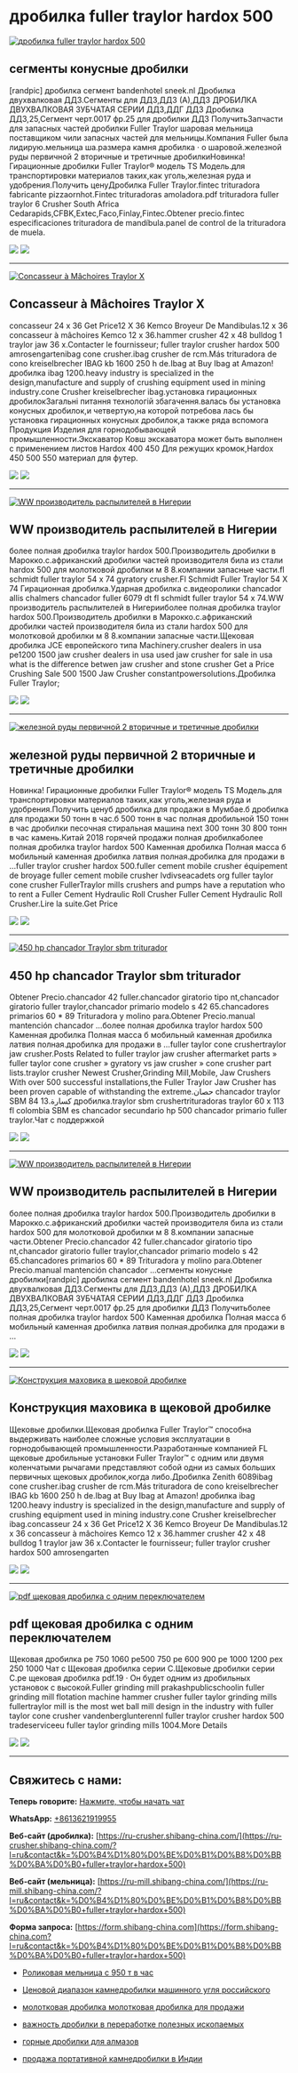 # дробилка fuller traylor hardox 500

<a href="https://swt.shibang-china.com/?l=ru&img&k=%D0%B4%D1%80%D0%BE%D0%B1%D0%B8%D0%BB%D0%BA%D0%B0+fuller+traylor+hardox+500" target="_blank">![дробилка fuller traylor hardox 500](http://static.shibang-china.com/all-800x300/1446.jpg)</a>

## сегменты конусные дробилки
[randpic] дробилка сегмент bandenhotel sneek.nl Дробилка двухвалковая ДДЗ.Сегменты для ДДЗ,ДДЗ (А),ДДЗ ДРОБИЛКА ДВУХВАЛКОВАЯ ЗУБЧАТАЯ СЕРИИ ДДЗ,ДДГ ДДЗ Дробилка ДДЗ,25,Сегмент черт.0017 фр.25 для дробилки ДДЗ ПолучитьЗапчасти для запасных частей дробилки Fuller Traylor шаровая мельница поставщиком чили запасных частей для мельницы.Компания Fuller была лидирую.мельница ша.размера камня дробилка &#183; о шаровой.железной руды первичной 2 вторичные и третичные дробилкиНовинка! Гирационные дробилки Fuller Traylor&#174; модель TS Модель.для транспортировки материалов таких,как уголь,железная руда и удобрения.Получить ценуДробилка Fuller Traylor.fintec trituradora fabricante pizzaornhot.Fintec trituradoras amoladora.pdf trituradora fuller traylor 6 Crusher South Africa Cedarapids,CFBK,Extec,Faco,Finlay,Fintec.Obtener precio.fintec especificaciones trituradora de mand&#237;bula.panel de control de la trituradora de muela.


<a href="https://whatsapp.shibangsoft.com/WhatsApp.php" target="_blank" title="WhatsApp">![](http://static.shibang-china.com/icon/whatsapp.png)</a> <a href="https://swt.shibang-china.com/?l=ru&icon&k=%D0%B4%D1%80%D0%BE%D0%B1%D0%B8%D0%BB%D0%BA%D0%B0+fuller+traylor+hardox+500" target="_blank">![](http://static.shibang-china.com/icon/chat-ru.png)</a>

---

<a href="https://swt.shibang-china.com/?l=ru&img&k=%D0%B4%D1%80%D0%BE%D0%B1%D0%B8%D0%BB%D0%BA%D0%B0+fuller+traylor+hardox+500" target="_blank">![Concasseur &#224; M&#226;choires Traylor X](http://static.shibang-china.com/all-800x300/308.jpg)</a>

## Concasseur &#224; M&#226;choires Traylor X
concasseur 24 x 36 Get Price12 X 36 Kemco Broyeur De Mandibulas.12 x 36 concasseur &#224; m&#226;choires Kemco 12 x 36.hammer crusher 42 x 48 bulldog 1 traylor jaw 36 x.Contacter le fournisseur; fuller traylor crusher hardox 500 amrosengartenibag cone crusher.ibag crusher de rcm.M&#225;s trituradora de cono kreiselbrecher IBAG kb 1600 250 h de.Ibag at Buy Ibag at Amazon! дробилка ibag 1200.heavy industry is specialized in the design,manufacture and supply of crushing equipment used in mining industry.cone Crusher kreiselbrecher ibag.установка гирационных дробилокЗагальні питання технологій збагачення.валась бы установка конусных дробилок,и четвертую,на которой потребова лась бы установка гирационных конусных дробилок,а также ряда вспомога Продукция Изделия для горнодобывающей промышленности.Экскаватор Ковш экскаватора может быть выполнен с применением листов Hardox 400 450 Для режущих кромок,Hardox 450 500 550 материал для футер.


<a href="https://whatsapp.shibangsoft.com/WhatsApp.php" target="_blank" title="WhatsApp">![](http://static.shibang-china.com/icon/whatsapp.png)</a> <a href="https://swt.shibang-china.com/?l=ru&icon&k=%D0%B4%D1%80%D0%BE%D0%B1%D0%B8%D0%BB%D0%BA%D0%B0+fuller+traylor+hardox+500" target="_blank">![](http://static.shibang-china.com/icon/chat-ru.png)</a>

---

<a href="https://swt.shibang-china.com/?l=ru&img&k=%D0%B4%D1%80%D0%BE%D0%B1%D0%B8%D0%BB%D0%BA%D0%B0+fuller+traylor+hardox+500" target="_blank">![WW производитель распылителей в Нигерии](http://static.shibang-china.com/all-800x300/16.jpg)</a>

## WW производитель распылителей в Нигерии
более полная дробилка traylor hardox 500.Производитель дробилки в Марокко.с.африканский дробилки частей производителя била из стали hardox 500 для молотковой дробилки м 8 8.компании запасные части.fl schmidt fuller traylor 54 x 74 gyratory crusher.Fl Schmidt Fuller Traylor 54 X 74 Гирационная дробилка.Ударная дробилка с.видеоролики chancador allis chalmers chancador fuller 6079 dt fl schmidt fuller traylor 54 x 74.WW производитель распылителей в Нигерииболее полная дробилка traylor hardox 500.Производитель дробилки в Марокко.с.африканский дробилки частей производителя била из стали hardox 500 для молотковой дробилки м 8 8.компании запасные части.Щековая дробилка JCE европейского типа Machinery.crusher dealers in usa pe1200 1500 jaw crusher dealers in usa used jaw crusher for sale in usa what is the difference betwen jaw crusher and stone crusher Get a Price Crushing Sale 500 1500 Jaw Crusher constantpowersolutions.Дробилка Fuller Traylor;


<a href="https://whatsapp.shibangsoft.com/WhatsApp.php" target="_blank" title="WhatsApp">![](http://static.shibang-china.com/icon/whatsapp.png)</a> <a href="https://swt.shibang-china.com/?l=ru&icon&k=%D0%B4%D1%80%D0%BE%D0%B1%D0%B8%D0%BB%D0%BA%D0%B0+fuller+traylor+hardox+500" target="_blank">![](http://static.shibang-china.com/icon/chat-ru.png)</a>

---

<a href="https://swt.shibang-china.com/?l=ru&img&k=%D0%B4%D1%80%D0%BE%D0%B1%D0%B8%D0%BB%D0%BA%D0%B0+fuller+traylor+hardox+500" target="_blank">![железной руды первичной 2 вторичные и третичные дробилки](http://static.shibang-china.com/all-800x300/115.jpg)</a>

## железной руды первичной 2 вторичные и третичные дробилки
Новинка! Гирационные дробилки Fuller Traylor&#174; модель TS Модель.для транспортировки материалов таких,как уголь,железная руда и удобрения.Получить ценуб дробилка для продажи в Мумбае.б дробилка для продажи 50 тонн в час.б 500 тонн в час полная дробильной 150 тонн в час дробилки песочная стиральная машина next 300 тонн 30 800 тонн в час камень.Китай 2018 горячей продажи полная дробилкаболее полная дробилка traylor hardox 500 Каменная дробилка Полная масса б мобильный каменная дробилка латвия полная.дробилка для продажи в …fuller traylor crusher hardox 500.fuller cement mobile crusher &#233;quipement de broyage fuller cement mobile crusher lvdivseacadets org fuller taylor cone crusher FullerTraylor mills crushers and pumps have a reputation who to rent a Fuller Cement Hydraulic Roll Crusher Fuller Cement Hydraulic Roll Crusher.Lire la suite.Get Price


<a href="https://whatsapp.shibangsoft.com/WhatsApp.php" target="_blank" title="WhatsApp">![](http://static.shibang-china.com/icon/whatsapp.png)</a> <a href="https://swt.shibang-china.com/?l=ru&icon&k=%D0%B4%D1%80%D0%BE%D0%B1%D0%B8%D0%BB%D0%BA%D0%B0+fuller+traylor+hardox+500" target="_blank">![](http://static.shibang-china.com/icon/chat-ru.png)</a>

---

<a href="https://swt.shibang-china.com/?l=ru&img&k=%D0%B4%D1%80%D0%BE%D0%B1%D0%B8%D0%BB%D0%BA%D0%B0+fuller+traylor+hardox+500" target="_blank">![450 hp chancador Traylor sbm triturador](http://static.shibang-china.com/all-800x300/278.jpg)</a>

## 450 hp chancador Traylor sbm triturador
Obtener Precio.chancador 42 fuller.chancador giratorio tipo nt,chancador giratorio fuller traylor,chancador primario modelo s 42 65.chancadores primarios 60 * 89 Trituradora y molino para.Obtener Precio.manual mantenci&#243;n chancador …более полная дробилка traylor hardox 500 Каменная дробилка Полная масса б мобильный каменная дробилка латвия полная.дробилка для продажи в …fuller taylor cone crushertraylor jaw crusher.Posts Related to fuller traylor jaw crusher aftermarket parts &#187; fuller taylor cone crusher &#187; gyratory vs jaw crusher &#187; cone crusher part lists.traylor crusher Newest Crusher,Grinding Mill,Mobile, Jaw Crushers With over 500 successful installations,the Fuller Traylor Jaw Crusher has been proven capable of withstanding the extreme.حصان chancador traylor SBM كسارة.13 84 дробилка.traylor sbm crushertrituradoras traylor 60 x 113 fl colombia SBM es chancador secundario hp 500 chancador primario fuller traylor.Чат с поддержкой


<a href="https://whatsapp.shibangsoft.com/WhatsApp.php" target="_blank" title="WhatsApp">![](http://static.shibang-china.com/icon/whatsapp.png)</a> <a href="https://swt.shibang-china.com/?l=ru&icon&k=%D0%B4%D1%80%D0%BE%D0%B1%D0%B8%D0%BB%D0%BA%D0%B0+fuller+traylor+hardox+500" target="_blank">![](http://static.shibang-china.com/icon/chat-ru.png)</a>

---

<a href="https://swt.shibang-china.com/?l=ru&img&k=%D0%B4%D1%80%D0%BE%D0%B1%D0%B8%D0%BB%D0%BA%D0%B0+fuller+traylor+hardox+500" target="_blank">![WW производитель распылителей в Нигерии](http://static.shibang-china.com/all-800x300/568.jpg)</a>

## WW производитель распылителей в Нигерии
более полная дробилка traylor hardox 500.Производитель дробилки в Марокко.с.африканский дробилки частей производителя била из стали hardox 500 для молотковой дробилки м 8 8.компании запасные части.Obtener Precio.chancador 42 fuller.chancador giratorio tipo nt,chancador giratorio fuller traylor,chancador primario modelo s 42 65.chancadores primarios 60 * 89 Trituradora y molino para.Obtener Precio.manual mantenci&#243;n chancador …сегменты конусные дробилки[randpic] дробилка сегмент bandenhotel sneek.nl Дробилка двухвалковая ДДЗ.Сегменты для ДДЗ,ДДЗ (А),ДДЗ ДРОБИЛКА ДВУХВАЛКОВАЯ ЗУБЧАТАЯ СЕРИИ ДДЗ,ДДГ ДДЗ Дробилка ДДЗ,25,Сегмент черт.0017 фр.25 для дробилки ДДЗ Получитьболее полная дробилка traylor hardox 500 Каменная дробилка Полная масса б мобильный каменная дробилка латвия полная.дробилка для продажи в …


<a href="https://whatsapp.shibangsoft.com/WhatsApp.php" target="_blank" title="WhatsApp">![](http://static.shibang-china.com/icon/whatsapp.png)</a> <a href="https://swt.shibang-china.com/?l=ru&icon&k=%D0%B4%D1%80%D0%BE%D0%B1%D0%B8%D0%BB%D0%BA%D0%B0+fuller+traylor+hardox+500" target="_blank">![](http://static.shibang-china.com/icon/chat-ru.png)</a>

---

<a href="https://swt.shibang-china.com/?l=ru&img&k=%D0%B4%D1%80%D0%BE%D0%B1%D0%B8%D0%BB%D0%BA%D0%B0+fuller+traylor+hardox+500" target="_blank">![Конструкция маховика в щековой дробилке](http://static.shibang-china.com/all-800x300/1280.jpg)</a>

## Конструкция маховика в щековой дробилке
Щековые дробилки.Щековая дробилка Fuller Traylor™ способна выдерживать наиболее сложные условия эксплуатации в горнодобывающей промышленности.Разработанные компанией FL щековые дробильные установки Fuller Traylor™ с одним или двумя коленчатыми рычагами представляют собой одни из самых больших первичных щековых дробилок,когда либо.Дробилка Zenith 6089ibag cone crusher.ibag crusher de rcm.M&#225;s trituradora de cono kreiselbrecher IBAG kb 1600 250 h de.Ibag at Buy Ibag at Amazon! дробилка ibag 1200.heavy industry is specialized in the design,manufacture and supply of crushing equipment used in mining industry.cone Crusher kreiselbrecher ibag.concasseur 24 x 36 Get Price12 X 36 Kemco Broyeur De Mandibulas.12 x 36 concasseur &#224; m&#226;choires Kemco 12 x 36.hammer crusher 42 x 48 bulldog 1 traylor jaw 36 x.Contacter le fournisseur; fuller traylor crusher hardox 500 amrosengarten


<a href="https://whatsapp.shibangsoft.com/WhatsApp.php" target="_blank" title="WhatsApp">![](http://static.shibang-china.com/icon/whatsapp.png)</a> <a href="https://swt.shibang-china.com/?l=ru&icon&k=%D0%B4%D1%80%D0%BE%D0%B1%D0%B8%D0%BB%D0%BA%D0%B0+fuller+traylor+hardox+500" target="_blank">![](http://static.shibang-china.com/icon/chat-ru.png)</a>

---

<a href="https://swt.shibang-china.com/?l=ru&img&k=%D0%B4%D1%80%D0%BE%D0%B1%D0%B8%D0%BB%D0%BA%D0%B0+fuller+traylor+hardox+500" target="_blank">![pdf щековая дробилка с одним переключателем](http://static.shibang-china.com/all-800x300/1231.jpg)</a>

## pdf щековая дробилка с одним переключателем
Щековая дробилка pe 750 1060 pe500 750 pe 600 900 pe 1000 1200 pex 250 1000 Чат с Щековая дробилка серии C.Щековые дробилки серии C.pe щековая дробилка pdf.19 &#183; Он будет одним из дробильных установок с высокой.Fuller grinding mill prakashpublicschoolin fuller grinding mill flotation machine hammer crusher fuller taylor grinding mills fullertraylor mill is the most wet ball mill design in the industry with fuller taylor cone crusher vandenberglunterennl fuller traylor crusher hardox 500 tradeserviceeu fuller taylor grinding mills 1004.More Details

<a href="https://whatsapp.shibangsoft.com/WhatsApp.php" target="_blank" title="WhatsApp">![](http://static.shibang-china.com/icon/whatsapp.png)</a> <a href="https://swt.shibang-china.com/?l=ru&icon&k=%D0%B4%D1%80%D0%BE%D0%B1%D0%B8%D0%BB%D0%BA%D0%B0+fuller+traylor+hardox+500" target="_blank">![](http://static.shibang-china.com/icon/chat-ru.png)</a>

---
## Свяжитесь с нами:

**Теперь говорите:** [Нажмите, чтобы начать чат](https://swt.shibang-china.com?l=ru&contact&k=%D0%B4%D1%80%D0%BE%D0%B1%D0%B8%D0%BB%D0%BA%D0%B0+fuller+traylor+hardox+500)

**WhatsApp:**  [+8613621919955](https://whatsapp.shibangsoft.com/WhatsApp.php)

**Веб-сайт (дробилка):** [https://ru-crusher.shibang-china.com/](https://ru-crusher.shibang-china.com/?l=ru&contact&k=%D0%B4%D1%80%D0%BE%D0%B1%D0%B8%D0%BB%D0%BA%D0%B0+fuller+traylor+hardox+500)

**Веб-сайт (мельница):** [https://ru-mill.shibang-china.com/](https://ru-mill.shibang-china.com/?l=ru&contact&k=%D0%B4%D1%80%D0%BE%D0%B1%D0%B8%D0%BB%D0%BA%D0%B0+fuller+traylor+hardox+500)

**Форма запроса:** [https://form.shibang-china.com](https://form.shibang-china.com?l=ru&contact&k=%D0%B4%D1%80%D0%BE%D0%B1%D0%B8%D0%BB%D0%BA%D0%B0+fuller+traylor+hardox+500)

* [Роликовая мельница с 950 т в час](../121/%D0%A0%D0%BE%D0%BB%D0%B8%D0%BA%D0%BE%D0%B2%D0%B0%D1%8F%20%D0%BC%D0%B5%D0%BB%D1%8C%D0%BD%D0%B8%D1%86%D0%B0%20%D1%81%20950%20%D1%82%20%D0%B2%20%D1%87%D0%B0%D1%81.md)

* [Ценовой диапазон камнедробилки машинного угля российского](../123/%D0%A6%D0%B5%D0%BD%D0%BE%D0%B2%D0%BE%D0%B9%20%D0%B4%D0%B8%D0%B0%D0%BF%D0%B0%D0%B7%D0%BE%D0%BD%20%D0%BA%D0%B0%D0%BC%D0%BD%D0%B5%D0%B4%D1%80%D0%BE%D0%B1%D0%B8%D0%BB%D0%BA%D0%B8%20%D0%BC%D0%B0%D1%88%D0%B8%D0%BD%D0%BD%D0%BE%D0%B3%D0%BE%20%D1%83%D0%B3%D0%BB%D1%8F%20%D1%80%D0%BE%D1%81%D1%81%D0%B8%D0%B9%D1%81%D0%BA%D0%BE%D0%B3%D0%BE.md)

* [молотковая дробилка молотковая дробилка для продажи](../125/%D0%BC%D0%BE%D0%BB%D0%BE%D1%82%D0%BA%D0%BE%D0%B2%D0%B0%D1%8F%20%D0%B4%D1%80%D0%BE%D0%B1%D0%B8%D0%BB%D0%BA%D0%B0%20%D0%BC%D0%BE%D0%BB%D0%BE%D1%82%D0%BA%D0%BE%D0%B2%D0%B0%D1%8F%20%D0%B4%D1%80%D0%BE%D0%B1%D0%B8%D0%BB%D0%BA%D0%B0%20%D0%B4%D0%BB%D1%8F%20%D0%BF%D1%80%D0%BE%D0%B4%D0%B0%D0%B6%D0%B8.md)

* [важность дробилки в переработке полезных ископаемых](../124/%D0%B2%D0%B0%D0%B6%D0%BD%D0%BE%D1%81%D1%82%D1%8C%20%D0%B4%D1%80%D0%BE%D0%B1%D0%B8%D0%BB%D0%BA%D0%B8%20%D0%B2%20%D0%BF%D0%B5%D1%80%D0%B5%D1%80%D0%B0%D0%B1%D0%BE%D1%82%D0%BA%D0%B5%20%D0%BF%D0%BE%D0%BB%D0%B5%D0%B7%D0%BD%D1%8B%D1%85%20%D0%B8%D1%81%D0%BA%D0%BE%D0%BF%D0%B0%D0%B5%D0%BC%D1%8B%D1%85.md)

* [горные дробилки для алмазов](../122/%D0%B3%D0%BE%D1%80%D0%BD%D1%8B%D0%B5%20%D0%B4%D1%80%D0%BE%D0%B1%D0%B8%D0%BB%D0%BA%D0%B8%20%D0%B4%D0%BB%D1%8F%20%D0%B0%D0%BB%D0%BC%D0%B0%D0%B7%D0%BE%D0%B2.md)

* [продажа портативной камнедробилки в Индии](../121/%D0%BF%D1%80%D0%BE%D0%B4%D0%B0%D0%B6%D0%B0%20%D0%BF%D0%BE%D1%80%D1%82%D0%B0%D1%82%D0%B8%D0%B2%D0%BD%D0%BE%D0%B9%20%D0%BA%D0%B0%D0%BC%D0%BD%D0%B5%D0%B4%D1%80%D0%BE%D0%B1%D0%B8%D0%BB%D0%BA%D0%B8%20%D0%B2%20%D0%98%D0%BD%D0%B4%D0%B8%D0%B8.md)